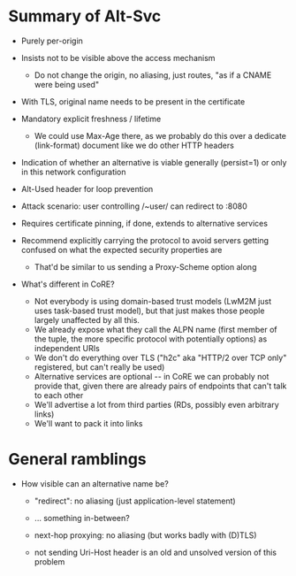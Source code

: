 Summary of Alt-Svc
==================

* Purely per-origin
* Insists not to be visible above the access mechanism
  * Do not change the origin, no aliasing, just routes, "as if a CNAME were being used"
* With TLS, original name needs to be present in the certificate
* Mandatory explicit freshness / lifetime
  * We could use Max-Age there, as we probably do this over a dedicate (link-format) document like we do other HTTP headers
* Indication of whether an alternative is viable generally (persist=1) or only in this network configuration
* Alt-Used header for loop prevention
* Attack scenario: user controlling /~user/ can redirect to :8080
* Requires certificate pinning, if done, extends to alternative services
* Recommend explicitly carrying the protocol to avoid servers getting confused on what the expected security properties are
  * That'd be similar to us sending a Proxy-Scheme option along

* What's different in CoRE?
  * Not everybody is using domain-based trust models (LwM2M just uses task-based trust model), but that just makes those people largely unaffected by all this.
  * We already expose what they call the ALPN name (first member of the tuple, the more specific protocol with potentially options) as independent URIs
  * We don't do everything over TLS ("h2c" aka "HTTP/2 over TCP only" registered, but can't really be used)
  * Alternative services are optional -- in CoRE we can probably not provide that, given there are already pairs of endpoints that can't talk to each other
  * We'll advertise a lot from third parties (RDs, possibly even arbitrary links)
  * We'll want to pack it into links

General ramblings
=================

* How visible can an alternative name be?
  * "redirect": no aliasing (just application-level statement)
  * ... something in-between?
  * next-hop proxying: no aliasing (but works badly with (D)TLS)

  * not sending Uri-Host header is an old and unsolved version of this problem

